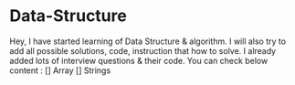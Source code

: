 # Data-Structure
Hey, I have started learning of Data Structure & algorithm. I will also try to add all possible solutions, code, instruction that how to solve.
I already added lots of interview questions & their code. You can check below content :
[] Array
[] Strings
